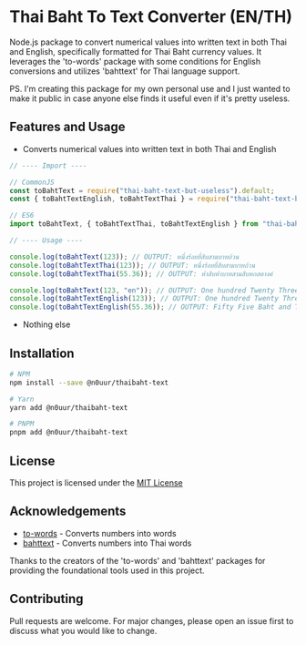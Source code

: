 # Thai Baht To Text Converter (EN/TH)

Node.js package to convert numerical values into written text in both Thai and English, specifically formatted for Thai Baht currency values. It leverages the 'to-words' package with some conditions for English conversions and utilizes 'bahttext' for Thai language support.

PS. I'm creating this package for my own personal use and I just wanted to make it public in case anyone else finds it useful even if it's pretty useless.

## Features and Usage

- Converts numerical values into written text in both Thai and English

```ts
// ---- Import ----

// CommonJS
const toBahtText = require("thai-baht-text-but-useless").default;
const { toBahtTextEnglish, toBahtTextThai } = require("thai-baht-text-but-useless");

// ES6
import toBahtText, { toBahtTextThai, toBahtTextEnglish } from "thai-baht-text-but-useless";

// ---- Usage ----

console.log(toBahtText(123)); // OUTPUT: หนึ่งร้อยยี่สิบสามบาทถ้วน
console.log(toBahtTextThai(123)); // OUTPUT: หนึ่งร้อยยี่สิบสามบาทถ้วน
console.log(toBahtTextThai(55.36)); // OUTPUT: ห้าสิบห้าบาทสามสิบหกสตางค์

console.log(toBahtText(123, "en")); // OUTPUT: One hundred Twenty Three Baht Only
console.log(toBahtTextEnglish(123)); // OUTPUT: One hundred Twenty Three Baht Only
console.log(toBahtTextEnglish(55.36)); // OUTPUT: Fifty Five Baht and Thirty Six Satang
```

- Nothing else

## Installation

```bash
# NPM
npm install --save @n0uur/thaibaht-text

# Yarn
yarn add @n0uur/thaibaht-text

# PNPM
pnpm add @n0uur/thaibaht-text
```

## License

This project is licensed under the [MIT License](LICENSE)

## Acknowledgements

- [to-words](https://www.npmjs.com/package/to-words) - Converts numbers into words
- [bahttext](https://www.npmjs.com/package/bahttext) - Converts numbers into Thai words

Thanks to the creators of the 'to-words' and 'bahttext' packages for providing the foundational tools used in this project.

## Contributing

Pull requests are welcome. For major changes, please open an issue first to discuss what you would like to change.
